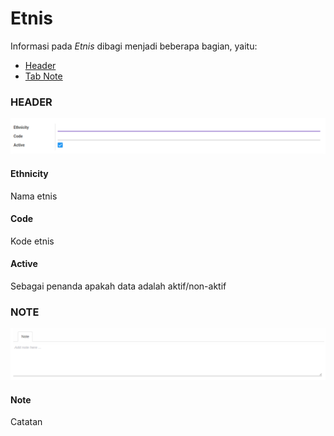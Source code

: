 # Etnis

Informasi pada *Etnis* dibagi menjadi beberapa bagian, yaitu:

  * [Header](#bagian-header)
  * [Tab Note](#tab-note)

### <a name="bagian-header">HEADER</a>

![](../../../img/etnis/bagian-header.png)

#### <a name="field-name">Ethnicity</a>

Nama etnis

#### <a name="field-code">Code</a>

Kode etnis

#### <a name="field-active">Active</a>

Sebagai penanda apakah data adalah aktif/non-aktif

### <a name="tab-note">NOTE</a>

![](../../../img/etnis/tab-note.png)

#### <a name="field-note">Note</a>

Catatan
